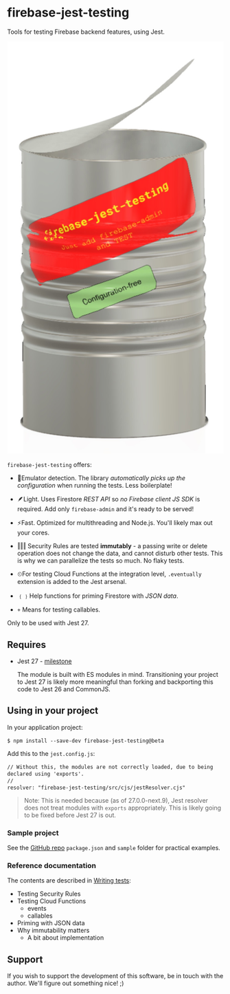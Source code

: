 # firebase-jest-testing

<!--
This README is visible on the npm package page: https://www.npmjs.com/package/firebase-jest-testing
-->

Tools for testing Firebase backend features, using Jest.

![](images/tin-can-alpha.jpg)

<!--
<small><i>Image by A.Kauppi, CC by Attribution</small>
-->

`firebase-jest-testing` offers:

- 🥫Emulator detection. The library *automatically picks up the configuration* when running the tests. Less boilerplate!

- 🪶Light. Uses Firestore *REST API* so *no Firebase client JS SDK* is required. Add only `firebase-admin` and it's ready to be served!

- ⚡️Fast. Optimized for multithreading and Node.js. You'll likely max out your cores.

<!-- 
- Compatible. You may use *either* 8.x or 9.x (beta) client JS SDK in your application project. More freedom.
-->

- ‖‖‖ Security Rules are tested **immutably** - a passing write or delete operation does not change the data, and cannot disturb other tests. This is why we can parallelize the tests so much. No flaky tests.

- ⏲For testing Cloud Functions at the integration level, `.eventually` extension is added to the Jest arsenal.

- ﹛﹜Help functions for priming Firestore with *JSON data*.

- `+` Means for testing callables.

Only to be used with Jest 27.


## Requires

- Jest 27 - [milestone](https://github.com/facebook/jest/milestone/12)

   The module is built with ES modules in mind. Transitioning your project to Jest 27 is likely more meaningful than forking and backporting this code to Jest 26 and CommonJS.

## Using in your project

In your application project:

```
$ npm install --save-dev firebase-jest-testing@beta
```

Add this to the `jest.config.js`:

```
// Without this, the modules are not correctly loaded, due to being declared using 'exports'.
//
resolver: "firebase-jest-testing/src/cjs/jestResolver.cjs"
```

>Note: This is needed because (as of 27.0.0-next.9), Jest resolver does not treat modules with `exports` appropriately. This is likely going to be fixed before Jest 27 is out.


### Sample project

See the [GitHub repo](https://github.com/akauppi/firebase-jest-testing) `package.json` and `sample` folder for practical examples.

### Reference documentation
 
The contents are described in [Writing tests](./Writing%20tests.md):

- Testing Security Rules
- Testing Cloud Functions
   - events
   - callables
- Priming with JSON data
- Why immutability matters
  - A bit about implementation

## Support

If you wish to support the development of this software, be in touch with the author. We'll figure out something nice! ;)
